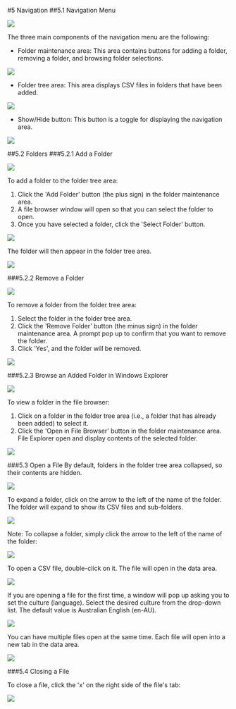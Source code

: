 #5 Navigation
##5.1 Navigation Menu

![](images/NavigationTree.png) 

The three main components of the navigation menu are the following: 

- Folder maintenance area: This area contains buttons for adding a folder, removing a folder, and browsing folder selections. 

![](images/NavigationIcons.png)

- Folder tree area: This area displays CSV files in folders that have been added. 

![](images/NavigationTree2.png)

- Show/Hide button: This button is a toggle for displaying the navigation area.

![](images/NavigationViewToggle.png)
 
##5.2	Folders
###5.2.1	Add a Folder

![](images/NavigationAddFolder.png)

To add a folder to the folder tree area: 

1. Click the 'Add Folder' button  (the plus sign) in the folder maintenance area. 
2. A file browser window will open so that you can select the folder to open. 
3. Once you have selected a folder, click the 'Select Folder' button.

![](images/NavigationAddFolderDialog.png)

The folder will then appear in the folder tree area.

![](images/NavigationTree3.png)
 
###5.2.2	Remove a Folder

![](images/NavigationRemoveFolder.png) 

To remove a folder from the folder tree area:

1. Select the folder in the folder tree area.
2. Click the 'Remove Folder' button (the minus sign) in the folder maintenance area. A prompt pop up to confirm that you want to remove the folder. 
3. Click 'Yes', and the folder will be removed. 

![](images/NavigationRemovePrompt.png)
 
###5.2.3	Browse an Added Folder in Windows Explorer

![](images/NavigationOpenFolder.png)

To view a folder in the file browser: 

1. Click on a folder in the folder tree area (i.e., a folder that has already been added) to select it. 
2. Click the 'Open in File Browser' button in the folder maintenance area. File Explorer open and display contents of the selected folder. 

![](images/NavigationOpenFolder2.png)


###5.3	Open a File 
By default, folders in the folder tree area collapsed, so their contents are hidden.

![](images/NavigationExpand.png)
 
To expand a folder, click on the arrow to the left of the name of the folder. 
The folder will expand to show its CSV files and sub-folders. 

![](images/NavigationTree3.png)
 
Note: To collapse a folder, simply click the arrow to the left of the name of the folder: 

![](images/NavigationFolderViewToggle.png)

To open a CSV file, double-click on it. 
The file will open in the data area. 

![](images/NavigationOpenFile.png)

If you are opening a file for the first time, a window will pop up asking you to set the culture (language). 
Select the desired culture from the drop-down list. 
The default value is Australian English (en-AU).

![](images/NavigationSelectCulture.png)
 
You can have multiple files open at the same time. 
Each file will open into a new tab in the data area. 

![](images/NavigationMultiFile.png)
 
###5.4	Closing a File

To close a file, click the 'x' on the right side of the file's tab: 

![](images/NavigationCloseFile.png)